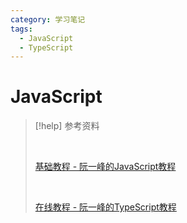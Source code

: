 ```yaml
---
category: 学习笔记
tags:
  - JavaScript
  - TypeScript
---
```

# JavaScript

> [!help] 参考资料
>
> <br/>
>
> [基础教程 - 阮一峰的JavaScript教程](https://wangdoc.com/javascript/index.html)
>
> <br/> 
> 
> [在线教程 - 阮一峰的TypeScript教程](https://wangdoc.com/typescript/index.html)
